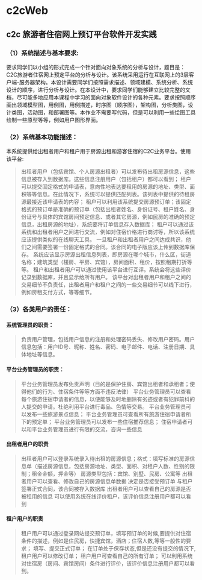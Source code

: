 # c2cWeb
## c2c 旅游者住宿网上预订平台软件开发实践
### （1）系统描述与基本要求:
要求同学们以小组的形式完成一个针对面向对象系统的分析与设计，题目是：C2C旅游者住宿网上预定平台的分析与设计。该系统采用运行在互联网上的3层客户端-服务器架构。本设计需要同学们按照需求描述、领域建模、系统分析、系统设计的顺序，进行分析与设计。在本设计中，要求同学们能够建立比较完整的文档，尽可能多地应用本课程中学习的面向对象软件设计的各种元素。要求按照顺序画出领域模型图，用例图，用例描述，时序图（顺序图），架构图，分析类图，设计类图，活动图，和部署图等。本作业不需要写代码，但是可以利用一些绘图工具绘制一些原型等等，例如用户图形界面。

### （2）系统基本功能描述：
本系统提供给出租者用户和租户用于房源出租和游客住宿的C2C业务平台。使用该平台:
>	出租者用户（包括宾馆、个人房源出租者）可以发布待出租房源信息，这些信息被存入到数据库。这些信息注册用户（包括租户）都可以看到；
>	租户可以提交固定格式的申请表，意向性地表达要租用的房源的地址、类型、面积等等信息。在此情况下，系统可以提供匹配列表。该列表中提供的待租房源最接近该申请表的内容；
>	租户可以利用该系统提交房源预订单；该固定格式的预订单是准确的预订单（包括出租者姓名、身份证号、租户姓名、身份证号与具体的宾馆房间预定信息、或者其它房源，例如民房的准确的预定信息，出租房源的地址），系统要将订单信息存入数据库；
>	租户可以通过该系统和出租者用户之间进行交流，例如对住宿价格进行商讨等，所以该系统应该提供类似的在线聊天工具。 一旦租户和出租者用户之间达成共识，他们之间需要签署一份固定格式的合同。该合同的电子版应该上传到数据库保存。
>	系统应该显示房源出租信息列表，即房源在哪个城市，什么区，街道名称；建筑类型（楼房、平房、宾馆），房间面积、租价，按照租期打折等等。
>	租户和出租者用户可以通过使用该平台进行互评。系统会将这些评价记录到数据库，并且显示给所有用户。
>	该平台对出租者用户和租户之间的交易细节不负责任，出租者用户和租户之间的一些交易细节可以线下进行，例如房租支付方式，等等细节。
### （3）各类用户的责任：
####	系统管理员的职责：
>	负责用户管理，包括用户信息的注册和处理密码丢失、修改用户密码。用户信息包括：用户ID号、昵称、姓名、密码、电子邮件、电话、注册日期、具体地址等信息。
####	平台业务管理员的职责：
>	平台业务管理员发布免责声明（目的是保护住房、宾馆出租者和承租者；使得他们的行为、住宿条件等等方面不违反法律）
>	平台业务管理员可以查看每个旅游住宿申请者的信息，以便能够及时地删除有劣迹或者有犯罪前科的人提交的申请。杜绝利用平台进行毒品、色情等交易。
>	平台业务管理员可以发布一些旅游景点信息；
>	平台业务管理员可查看所有旅游住宿申请者所下的预定单；
>	平台业务管理员可以发布一些住宿推荐信息；
>	住宿申请者可以和平台业务管理员进行有限的交流，咨询一些信息

####	出租者用户的职责
>	出租者用户可以登录系统录入待出租的房源信息；格式：填写标准的房源信息单（描述房源信息，包括房源地址、类型、面积、对租户人数、性别的限制；租金金额，押金等）
>	房源类型包括：宾馆、别墅、民房、公寓等
>	出租者用户可以查看、修改自己的房源信息单数据
>	决定是否接受预订单
>	与租户签署正式合同，该合同被存入数据库
>	出租者用户可以查看自己的房源是否被租用的信息
>	可以使用系统在线评价租户，该评价信息注册用户都可以看到
####	租户用户的职责
>	租户用户可以通过登录网站提交预订单，填写预订单的时候,要提供对住宿条件的描述，例如是住民房，快捷宾馆，酒店；住宿人数,等等一般性的要求；
>	填写、提交正式订单；
>	在订单处于保存状态,但是还没有提交的情况下,租户用户可以修改订单；
>	租户用户可查看自己的所有订单；
>	可以利用系统对住宿房（房间、宾馆房间）条件进行评价，该评价信息注册用户都可以看到。
